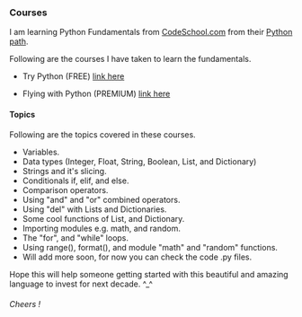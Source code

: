 
### Courses

I am learning Python Fundamentals from [CodeSchool.com](CodeSchool.com]) from their [Python path](https://www.codeschool.com/learn/python).

Following are the courses I have taken to learn the fundamentals.

- Try Python (FREE)
[link here](https://www.codeschool.com/learn/python)

- Flying with Python (PREMIUM)
[link here](https://www.codeschool.com/courses/flying-through-python)

#### Topics

Following are the topics covered in these courses.  

- Variables.
- Data types (Integer, Float, String, Boolean, List, and Dictionary)
- Strings and it's slicing.
- Conditionals if, elif, and else.
- Comparison operators.
- Using "and" and "or" combined operators.
- Using "del" with Lists and Dictionaries.
- Some cool functions of List, and Dictionary.
- Importing modules e.g. math, and random.
- The "for", and "while" loops.
- Using range(), format(), and module "math" and "random" functions.
- Will add more soon, for now you can check the code .py files.

Hope this will help someone getting started with this beautiful and amazing language to invest for next decade. ^_^
###### Cheers !
